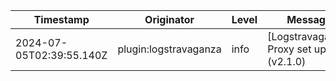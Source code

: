 | Timestamp | Originator | Level | Message |
| --------- | ---------- | ----- | ------- |
| 2024-07-05T02:39:55.140Z | plugin:logstravaganza | info | \[Logstravaganza] Proxy set up (v2.1.0) |
